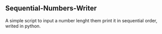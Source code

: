 ## Sequential-Numbers-Writer
A simple script to input a number lenght them print it in sequential order, writed in python.
